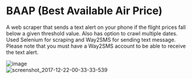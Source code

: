 # BAAP (Best Available Air Price)
A web scraper that sends a text alert on your phone if the flight prices fall below a given threshold value.
Also has option to crawl multiple dates. <br />
Used Selenium for scraping and Way2SMS for sending text message. <br />
Please note that you must have a Way2SMS account to be able to receive the text alert. <br />

![image](https://user-images.githubusercontent.com/29803330/34270842-a3884640-e6af-11e7-993f-b9ba9b03f481.png)
<br />
![screenshot_2017-12-22-00-33-33-539](https://user-images.githubusercontent.com/29803330/34271015-8c9df1c2-e6b0-11e7-9a15-efa685795ddd.jpeg)
